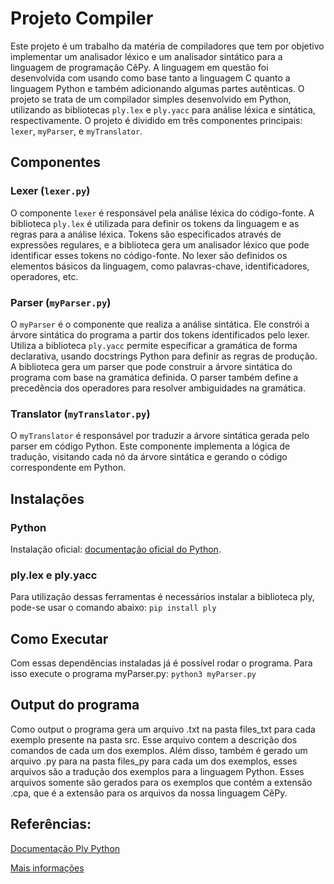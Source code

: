 # Projeto Compiler

Este projeto é um trabalho da matéria de compiladores que tem por objetivo implementar um analisador léxico e um analisador sintático para a linguagem de programação CêPy. A linguagem em questão foi desenvolvida com usando como base tanto a linguagem C quanto a linguagem Python e também adicionando algumas partes autênticas. O projeto se trata de um compilador simples desenvolvido em Python, utilizando as bibliotecas `ply.lex` e `ply.yacc` para análise léxica e sintática, respectivamente. O projeto é dividido em três componentes principais: `lexer`, `myParser`, e `myTranslator`.

## Componentes

### Lexer (`lexer.py`)

O componente `lexer` é responsável pela análise léxica do código-fonte. A biblioteca `ply.lex` é utilizada para definir os tokens da linguagem e as regras para a análise léxica. Tokens são especificados através de expressões regulares, e a biblioteca gera um analisador léxico que pode identificar esses tokens no código-fonte. No lexer são definidos os elementos básicos da linguagem, como palavras-chave, identificadores, operadores, etc. 

### Parser (`myParser.py`)

O `myParser` é o componente que realiza a análise sintática. Ele constrói a árvore sintática do programa a partir dos tokens identificados pelo lexer. Utiliza a biblioteca `ply.yacc` permite especificar a gramática de forma declarativa, usando docstrings Python para definir as regras de produção. A biblioteca gera um parser que pode construir a árvore sintática do programa com base na gramática definida. O parser também define a precedência dos operadores para resolver ambiguidades na gramática.

### Translator (`myTranslator.py`)

O `myTranslator` é responsável por traduzir a árvore sintática gerada pelo parser em código Python. Este componente implementa a lógica de tradução, visitando cada nó da árvore sintática e gerando o código correspondente em Python.

## Instalações

### Python
Instalação oficial: [documentação oficial do Python](https://python.org.br/instalacao-windows/).

### ply.lex e ply.yacc
Para utilização dessas ferramentas é necessários instalar a biblioteca ply, pode-se usar o comando abaixo:
    ```
    pip install ply
    ```
    
## Como Executar

Com essas dependências instaladas já é possível rodar o programa. Para isso execute o programa myParser.py:
    ```
    python3 myParser.py    
    ```

## Output do programa 
Como output o programa gera um arquivo .txt na pasta files_txt para cada exemplo presente na pasta src. Esse arquivo contem a descrição dos comandos de cada um dos exemplos. Além disso, também é gerado um arquivo .py para na pasta files_py para cada um dos exemplos, esses arquivos são a tradução dos exemplos para a linguagem Python. Esses arquivos somente são gerados para os exemplos que contém a extensão .cpa, que é a extensão para os arquivos da nossa linguagem CêPy. 

## Referências:

[Documentação Ply Python](https://ply.readthedocs.io/en/latest)

[Mais informações](https://www.dabeaz.com/ply/ply.html)

